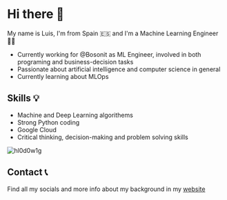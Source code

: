 # Hi there 👋
My name is Luis, I'm from Spain 🇪🇸 and I'm a Machine Learning Engineer 👨‍💻

- Currently working for @Bosonit as ML Engineer, involved in both programing and business-decision tasks
- Passionate about artificial intelligence and computer science in general
- Currently learning about MLOps

## Skills 💡
- Machine and Deep Learning algorithems
- Strong Python coding
- Google Cloud
- Critical thinking, decision-making and problem solving skills

<p><img align="center" src="https://github-readme-stats.vercel.app/api?username=hl0d0w1g&show_icons=true" alt="hl0d0w1g"/></p>
<!-- 
<p><img align="left" src="https://github-readme-stats.vercel.app/api?username=hl0d0w1g&show_icons=true" alt="hl0d0w1g"/></p>
<p><img align="center" src="https://github-readme-stats.vercel.app/api/top-langs/?username=hl0d0w1g&layout=compact&hide=html" alt="hl0d0w1g"/></p>
<br></br>
-->

## Contact 📞
Find all my socials and more info about my background in my [website](https://camberopiqueras.com)

<!--
**lcambero/lcambero** is a ✨ _special_ ✨ repository because its `README.md` (this file) appears on your GitHub profile.

Here are some ideas to get you started:

- 🔭 I’m currently working on ...
- 🌱 I’m currently learning ...
- 👯 I’m looking to collaborate on ...
- 🤔 I’m looking for help with ...
- 💬 Ask me about ...
- 📫 How to reach me: ...
- 😄 Pronouns: ...
- ⚡ Fun fact: ...
-->
